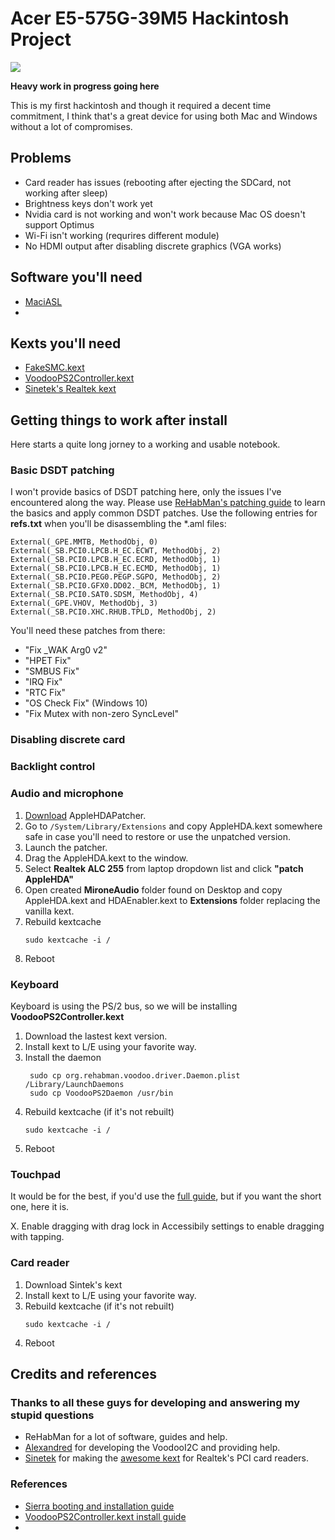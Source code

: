 # Acer E5-575G-39M5 Hackintosh Project

![](https://i.imgur.com/UOIFIbU.jpg)

**Heavy work in progress going here**

This is my first hackintosh and though it required a decent time commitment, I think that's a great device for using both Mac and Windows without a lot of compromises. 

## Problems

* Card reader has issues (rebooting after ejecting the SDCard, not working after sleep)
* Brightness keys don't work yet
* Nvidia card is not working and won't work because Mac OS doesn't support Optimus
* Wi-Fi isn't working (requrires different module)
* No HDMI output after disabling discrete graphics (VGA works)

## Software you'll need
* [MaciASL](https://bitbucket.org/RehabMan/os-x-maciasl-patchmatic/downloads/)
* 
## Kexts you'll need

* [FakeSMC.kext](https://github.com/RehabMan/OS-X-FakeSMC-kozlek)
* [VoodooPS2Controller.kext](https://github.com/RehabMan/OS-X-Voodoo-PS2-Controller)
* [Sinetek's Realtek kext](https://www.insanelymac.com/forum/topic/321080-sineteks-driver-for-realtek-rtsx-sdhc-card-readers/?page=2&tab=comments#comment-2376387)


## Getting things to work after install
Here starts a quite long jorney to a working and usable notebook. 

### Basic DSDT patching
I won't provide basics of DSDT patching here, only the issues I've encountered along the way. Please use [ReHabMan's patching guide](https://www.tonymacx86.com/threads/guide-patching-laptop-dsdt-ssdts.152573/) to learn the basics and apply common DSDT patches. Use the following entries for **refs.txt** when you'll be disassembling the *.aml files:
```
External(_GPE.MMTB, MethodObj, 0)
External(_SB.PCI0.LPCB.H_EC.ECWT, MethodObj, 2)
External(_SB.PCI0.LPCB.H_EC.ECRD, MethodObj, 1)
External(_SB.PCI0.LPCB.H_EC.ECMD, MethodObj, 1)
External(_SB.PCI0.PEG0.PEGP.SGPO, MethodObj, 2)
External(_SB.PCI0.GFX0.DD02._BCM, MethodObj, 1)
External(_SB.PCI0.SAT0.SDSM, MethodObj, 4)
External(_GPE.VHOV, MethodObj, 3)
External(_SB.PCI0.XHC.RHUB.TPLD, MethodObj, 2)
```

You'll need these patches from there:
* "Fix _WAK Arg0 v2"
* "HPET Fix"
* "SMBUS Fix"
* "IRQ Fix"
* "RTC Fix"
* "OS Check Fix" (Windows 10)
* "Fix Mutex with non-zero SyncLevel"

### Disabling discrete card

### Backlight control

### Audio and microphone
1. [Download](https://www.insanelymac.com/forum/files/file/496-applehda-patcher/) AppleHDAPatcher.
2. Go to `/System/Library/Extensions` and copy AppleHDA.kext somewhere safe in case you'll need to restore or use the unpatched version.
3. Launch the patcher.
4. Drag the AppleHDA.kext to the window.
5. Select **Realtek ALC 255** from laptop dropdown list and click **"patch AppleHDA"**
6. Open created **MironeAudio** folder found on Desktop and copy AppleHDA.kext and HDAEnabler.kext to **Extensions** folder replacing the vanilla kext.
7. Rebuild kextcache 
    ``` 
    sudo kextcache -i / 
    ```
8. Reboot
### Keyboard

Keyboard is using the PS/2 bus, so we will be installing **VoodooPS2Controller.kext**

1. Download the lastest kext version.
2. Install kext to L/E using your favorite way.
3. Install the daemon
   ```
    sudo cp org.rehabman.voodoo.driver.Daemon.plist /Library/LaunchDaemons
    sudo cp VoodooPS2Daemon /usr/bin
   ```
4. Rebuild kextcache (if it's not rebuilt)
    ``` 
    sudo kextcache -i / 
    ```
5. Reboot

### Touchpad
It would be for the best, if you'd use the [full guide](https://voodooi2c.github.io/#Installation/Installation), but if you want the short one, here it is.



X. Enable dragging with drag lock in Accessibily settings to enable dragging with tapping.
### Card reader
1. Download Sintek's kext
2. Install kext to L/E using your favorite way.
3. Rebuild kextcache (if it's not rebuilt)
    ``` 
    sudo kextcache -i / 
    ```
4. Reboot

## Credits and references

### Thanks to all these guys for developing and answering my stupid questions

* ReHabMan for a lot of software, guides and help.
* [Alexandred](https://github.com/alexandred) for developing the VoodooI2C and providing help.
* [Sinetek](https://www.insanelymac.com/forum/profile/4920-sinetek/) for making the [awesome kext](https://www.insanelymac.com/forum/topic/321080-sineteks-driver-for-realtek-rtsx-sdhc-card-readers/) for Realtek's PCI card readers.
### References
* [Sierra booting and installation guide](https://www.tonymacx86.com/threads/guide-booting-the-os-x-installer-on-laptops-with-clover.148093/)
* [VoodooPS2Controller.kext install guide](https://github.com/RehabMan/OS-X-Voodoo-PS2-Controller/wiki/How-to-Install)
* 